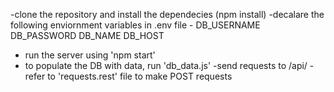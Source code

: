 -clone the repository and install the dependecies (npm install)
-decalare the following enviornment variables in .env file - 
  DB_USERNAME
  DB_PASSWORD
  DB_NAME
  DB_HOST
- run the server using 'npm start'
- to populate the DB with data, run 'db_data.js' 
-send requests to /api/<number>
-refer to 'requests.rest' file to make POST requests
